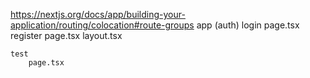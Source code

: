https://nextjs.org/docs/app/building-your-application/routing/colocation#route-groups
app
    (auth)
        login
            page.tsx
        register
            page.tsx
        layout.tsx

    test
        page.tsx